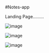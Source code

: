 #Notes-app

Landing Page.........

![image](https://user-images.githubusercontent.com/81670997/171983953-330a0718-3232-42f9-85f1-d613c8885770.png)

![image](https://user-images.githubusercontent.com/81670997/171984012-8e4f4f71-aeda-4b1d-9438-8a5c53fd80a3.png)

![image](https://user-images.githubusercontent.com/81670997/171984188-ab69fdcc-b87e-4607-bfd2-724944f40b0e.png)



